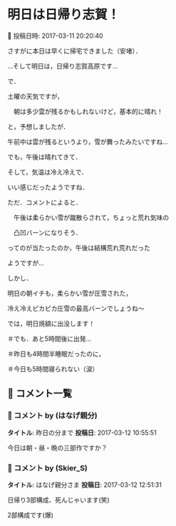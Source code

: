 # 明日は日帰り志賀！

📅 投稿日時: 2017-03-11 20:20:40

さすがに本日は早くに帰宅できました（安堵）．


…そして明日は，日帰り志賀高原です…





で．


土曜の天気ですが，


　朝は多少雲が残るかもしれないけど，基本的に晴れ！


と，予想しましたが．


午前中は雲が残るというより，雪が舞ったみたいですね…


でも，午後は晴れてきて．


そして，気温は冷え冷えで．


いい感じだったようですね．





ただ．コメントによると．


　午後は柔らかい雪が蹴散らされて，ちょっと荒れ気味の


　凸凹バーンになりそう．


ってのが当たったのか，午後は結構荒れ荒れだった


ようですが…





しかし．


明日の朝イチも，柔らかい雪が圧雪された，


冷え冷えピカピカ圧雪の最高バーンでしょうね～





では，明日焼額に出没します！





＃でも．あと5時間後に出発…


＃昨日も4時間半睡眠だったのに，


＃今日も5時間寝られない（涙）

## 💬 コメント一覧

### 💬 コメント by (はなげ親分)
**タイトル**: 昨日の分まで
**投稿日**: 2017-03-12 10:55:51

今日は朝・昼・晩の三部作ですか？

### 💬 コメント by (Skier_S)
**タイトル**: はなげ親分さま
**投稿日**: 2017-03-12 12:51:31

日帰り3部構成、死んじゃいます(笑)

2部構成です(爆)


